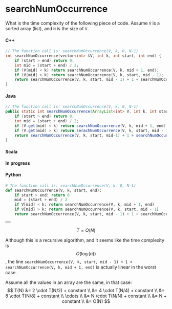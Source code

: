 # searchNumOccurrence

What is the time complexity of the following piece of code. Assume `V` is a sorted array (list), and `N` is the size of `V`.

#### C++

```C++
// The function call is: searchNumOccurrence(V, k, 0, N-1)
int searchNumOccurrence(vector<int> &V, int k, int start, int end) {
	if (start > end) return 0;
    int mid = (start + end) / 2;
    if (V[mid] < k) return searchNumOccurrence(V, k, mid + 1, end);
    if (V[mid] > k) return searchNumOccurrence(V, k, start, mid - 1);
    return searchNumOccurrence(V, k, start, mid - 1) + 1 + searchNumOccurrence(V, k, mid + 1, end);
}
```

#### Java

```Java
// The function call is: searchNumOccurrence(V, k, 0, N-1)
public static int searchNumOccurrence(ArrayList<int> V, int k, int start, int end) {
	if (start > end) return 0;
    int mid = (start + end) / 2;
    if (V.get(mid) < k) return searchNumOccurrence(V, k, mid + 1, end);
    if (V.get(mid) > k) return serachNumOccurrence(V, k, start, mid - 1);
    return searchNumOccurrence(V, k, start, mid-1) + 1 + searchNumOccurrence(V, k, mid+1, end);
}
```

#### Scala

**In progress**

#### Python

```Python
# The function call is: searchNumOccurrence(V, k, 0, N-1)
def searchNumOccurrence(V, k, start, end):
	if start > end: return 0
    mid = (start + end) / 2
    if V[mid] < k: return searchNumOccurrence(V, k, mid + 1, end)
    if V[mid] > k: return searchNumOccurrence(V, k, start, mid - 1)
    return searchNumOccurrence(V, k, start, mid - 1) + 1 + searchNumOccurrence(V, k, mid + 1, end)
```

<button class="section" target="solution" show="Show solution" hide="Hide solution"></button>

<!--sec data-title="Solution" data-id="solution" data-show=false ces-->
$$T = O(N)$$

Although this is a recursive algorithm, and it seems like the time complexity is $$O(\log(n))$$, the line `searchNumOccurrence(V, k, start, mid - 1) + 1 + searchNumOccurrence(V, k, mid + 1, end)` is actually linear in the worst case.

Assume all the values in an array are the same, in that case:
$$
T(N) &= 2 \cdot T(N/2) + constant \\
&= 4 \cdot T(N/4) + constant \\
&= 8 \cdot T(N/8) + constant \\
\cdots \\
&= N \cdot T(N/N) + constant \\
&= N + constant \\
&= O(N)
$$
<!--endsec-->

